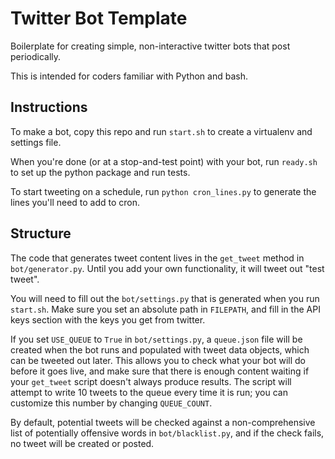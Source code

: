 # Twitter Bot Template

Boilerplate for creating simple, non-interactive twitter bots that post periodically.

This is intended for coders familiar with Python and bash.

## Instructions

To make a bot, copy this repo and run `start.sh` to create
a virtualenv and settings file.

When you're done (or at a stop-and-test point) with your bot,
run `ready.sh` to set up the python package and run tests.

To start tweeting on a schedule, run `python cron_lines.py` to generate
the lines you'll need to add to cron.


## Structure

The code that generates tweet content lives in the `get_tweet` method in `bot/generator.py`. Until you add your own functionality, it will tweet out "test tweet".

You will need to fill out the `bot/settings.py` that is generated when you run `start.sh`. Make sure you set an absolute path in `FILEPATH`, and fill in the API keys section with the keys you get from twitter.

If you set `USE_QUEUE` to `True` in `bot/settings.py`, a `queue.json` file will be created when the bot runs and populated with tweet data objects, which can be tweeted out later. This allows you to check what your bot will do before it goes live, and make sure that there is enough content waiting if your `get_tweet` script doesn't always produce results. The script will attempt to write 10 tweets to the queue every time it is run; you can customize this number by changing `QUEUE_COUNT`.

By default, potential tweets will be checked against a non-comprehensive list of potentially offensive words in `bot/blacklist.py`, and if the check fails, no tweet will be created or posted.
